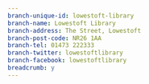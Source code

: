 ```yaml
---
branch-unique-id: lowestoft-library
branch-name: Lowestoft Library
branch-address: The Street, Lowestoft
branch-post-code: NR26 1AA
branch-tel: 01473 222333
branch-twitter: lowestoftlibrary
branch-facebook: lowestoftlibrary
breadcrumb: y
---
```

